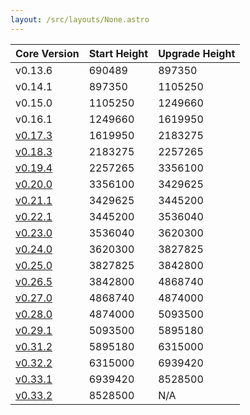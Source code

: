 ```yaml
---
layout: /src/layouts/None.astro
---
```

| Core Version | Start Height | Upgrade Height |
| ------------ | ------------ | -------------- |
| v0.13.6      | 690489       | 897350         |
| v0.14.1      | 897350       | 1105250        |
| v0.15.0      | 1105250      | 1249660        |
| v0.16.1      | 1249660      | 1619950        |
| [v0.17.3](/resources/testnet/upgrades/v17)      | 1619950      | 2183275        |
| [v0.18.3](/resources/testnet/upgrades/v18)      | 2183275      | 2257265        |
| [v0.19.4](/resources/testnet/upgrades/v19)      | 2257265      | 3356100        |
| [v0.20.0](/resources/testnet/upgrades/v20)      | 3356100      | 3429625        |
| [v0.21.1](/resources/testnet/upgrades/v21)      | 3429625      | 3445200        |
| [v0.22.1](/resources/testnet/upgrades/v22)      | 3445200      | 3536040        |
| [v0.23.0](/resources/testnet/upgrades/v23)      | 3536040      | 3620300        |
| [v0.24.0](/resources/testnet/upgrades/v24)      | 3620300      | 3827825        |
| [v0.25.0](/resources/testnet/upgrades/v25)      | 3827825      | 3842800        |
| [v0.26.5](/resources/testnet/upgrades/v26)      | 3842800      | 4868740        |
| [v0.27.0](/resources/testnet/upgrades/v27)      | 4868740      | 4874000        |
| [v0.28.0](/resources/testnet/upgrades/v28)      | 4874000      | 5093500        |
| [v0.29.1](/resources/testnet/upgrades/v29)      | 5093500      | 5895180        |
| [v0.31.2](/resources/testnet/upgrades/v31)      | 5895180      | 6315000        |
| [v0.32.2](/resources/testnet/upgrades/v32)      | 6315000      | 6939420        |
| [v0.33.1](/resources/testnet/upgrades/v33)      | 6939420      | 8528500            |
| [v0.33.2](/resources/testnet/upgrades/v33)      | 8528500      | N/A            |

